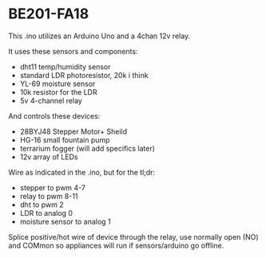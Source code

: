 # BE201-FA18

This .ino utilizes an Arduino Uno and a 4chan 12v relay.

It uses these sensors and components:
- dht11 temp/humidity sensor
- standard LDR photoresistor, 20k i think
- YL-69 moisture sensor
- 10k resistor for the LDR
- 5v 4-channel relay

And controls these devices:
- 28BYJ48 Stepper Motor+ Sheild
- HG-16 small fountain pump
- terrarium fogger (will add specifics later)
- 12v array of LEDs


Wire as indicated in the .ino, but for the tl;dr:
- stepper to pwm 4-7
- relay to pwm 8-11
- dht to pwm 2
- LDR to analog 0
- moisture sensor to analog 1

Splice positive/hot wire of device through the relay, use normally open (NO) and COMmon so appliances will run if sensors/arduino go offline.
